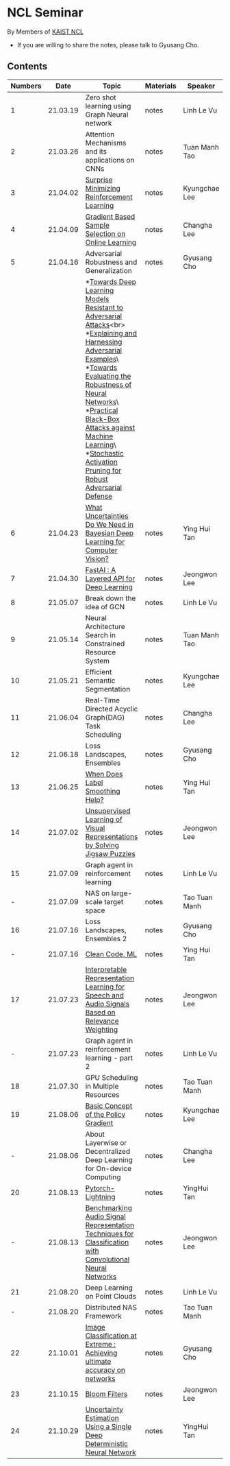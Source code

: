 # NCL Seminar

By Members of [KAIST NCL](http://ncl.kaist.ac.kr)

* If you are willing to share the notes, please talk to Gyusang Cho.


## Contents

Numbers|Date|Topic|Materials| Speaker
-------|-------|------|-------|-----
1|21.03.19|Zero shot learning using Graph Neural network|notes| Linh Le Vu
2|21.03.26|Attention Mechanisms and its applications on CNNs|notes| Tuan Manh Tao 
3|21.04.02|[Surprise Minimizing Reinforcement Learning](https://arxiv.org/pdf/1912.05510.pdf) |notes| Kyungchae Lee
4|21.04.09|[Gradient Based Sample Selection on Online Learning](https://arxiv.org/pdf/1903.08671.pdf)|notes| Changha Lee
5|21.04.16|Adversarial Robustness and Generalization|notes| Gyusang Cho
|||*[Towards Deep Learning Models Resistant to Adversarial Attacks](https://arxiv.org/pdf/1706.06083.pdf)<br\> *[Explaining and Harnessing Adversarial Examples](https://arxiv.org/pdf/1412.6572.pdf)\ *[Towards Evaluating the Robustness of Neural Networks]()\ *[Practical Black-Box Attacks against Machine Learning]()\ *[Stochastic Activation Pruning for Robust Adversarial Defense]()|
6|21.04.23| [What Uncertainties Do We Need in Bayesian Deep Learning for Computer Vision?](https://arxiv.org/pdf/1703.04977.pdf )|notes| Ying Hui Tan 
7|21.04.30|[FastAI : A Layered API for Deep Learning](https://www.mdpi.com/2078-2489/11/2/108/htm)|notes| Jeongwon Lee
8|21.05.07|Break down the idea of GCN|notes| Linh Le Vu
9|21.05.14|Neural Architecture Search in Constrained Resource System|notes| Tuan Manh Tao 
10|21.05.21|Efficient Semantic Segmentation|notes| Kyungchae Lee
11|21.06.04|Real-Time Directed Acyclic Graph(DAG) Task Scheduling|notes| Changha Lee
12|21.06.18|Loss Landscapes, Ensembles|notes| Gyusang Cho
13|21.06.25|[When Does Label Smoothing Help?](https://arxiv.org/abs/1906.02629)|notes| Ying Hui Tan 
14|21.07.02|[Unsupervised Learning of Visual Representations by Solving Jigsaw Puzzles](https://arxiv.org/abs/1603.09246)|notes| Jeongwon Lee
15|21.07.09|Graph agent in reinforcement learning|notes| Linh Le Vu
-|21.07.09|NAS on large-scale target space|notes| Tao Tuan Manh
16|21.07.16|Loss Landscapes, Ensembles 2|notes| Gyusang Cho
-|21.07.16|[Clean Code, ML](https://github.com/davified/clean-code-ml)|notes| Ying Hui Tan
17|21.07.23|[Interpretable Representation Learning for Speech and Audio Signals Based on Relevance Weighting](https://arxiv.org/pdf/2011.02136.pdf)|notes| Jeongwon Lee
-|21.07.23|Graph agent in reinforcement learning - part 2|notes| Linh Le Vu
18|21.07.30|GPU Scheduling in Multiple Resources|notes| Tao Tuan Manh
19|21.08.06|[Basic Concept of the Policy Gradient](https://papers.nips.cc/paper/1999/file/464d828b85b0bed98e80ade0a5c43b0f-Paper.pdf)|notes| Kyungchae Lee
-|21.08.06|About Layerwise or Decentralized Deep Learning for On-device Computing|notes| Changha Lee
20|21.08.13|[Pytorch-Lightning](https://www.pytorchlightning.ai/)|notes| YingHui Tan
-|21.08.13|[Benchmarking Audio Signal Representation Techniques for Classification with Convolutional Neural Networks](https://www.mdpi.com/1424-8220/21/10/3434)|notes| Jeongwon Lee
21|21.08.20|Deep Learning on Point Clouds|notes| Linh Le Vu
-|21.08.20|Distributed NAS Framework|notes| Tao Tuan Manh
22|21.10.01|[Image Classification at Extreme : Achieving ultimate accuracy on networks]()|notes| Gyusang Cho
23|21.10.15|[Bloom Filters]()|notes|Jeongwon Lee
24|21.10.29|[Uncertainty Estimation Using a Single Deep Deterministic Neural Network]()|notes|YingHui Tan 
